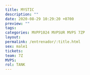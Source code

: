 ```yaml
---
title: MYSTIC
description: ""
date: 2020-08-29 10:29:20 +0700
preview: ""
tags: 
categories: MVPP1024 MVPSUR MVPS 7ZP
layout: 
permalink: /entrenador/:title.html
sex: male1
tickets: 
team: 7Z
MVPS: 
rol: TANK
---
```

